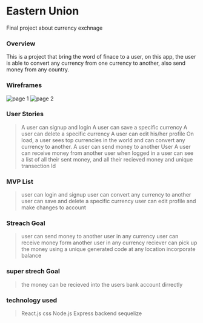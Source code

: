 # Eastern Union 
Final project about currency exchnage 

### Overview 
This is a project that bring the word of finace to a user, on this app, the user is able to convert any currency from one currency to another, also send money from any country.

### Wireframes

![page 1](eastern_union/page_1)
![page 2](eastern_union/page_2)

### User Stories
> A user can signup and login
> A user can save a specific currency
> A user can delete a specific currency 
> A user can edit his/her profile 
> On load, a user sees top currencies in the world and can convert any currency to another.
> A user can send money to another User 
> A user can receive money from another user 
> when logged in a user can see a list of all their sent money, and all their recieved money and unique transection Id 

### MVP List

> user can login and signup
> user can convert any currency to another 
> user can save and delete a specific currency
> user can edit profile and make changes to account


### Streach Goal

> user can send money to another user in any currency 
> user can receive money form another user in any currency 
> reciever can pick up the money using a unique generated code at any location
> incorporate balance 

### super strech Goal
> the money can be recieved into the users bank account dirrectly 

### technology used 
> React.js
> css
> Node.js
> Express backend
> sequelize 
